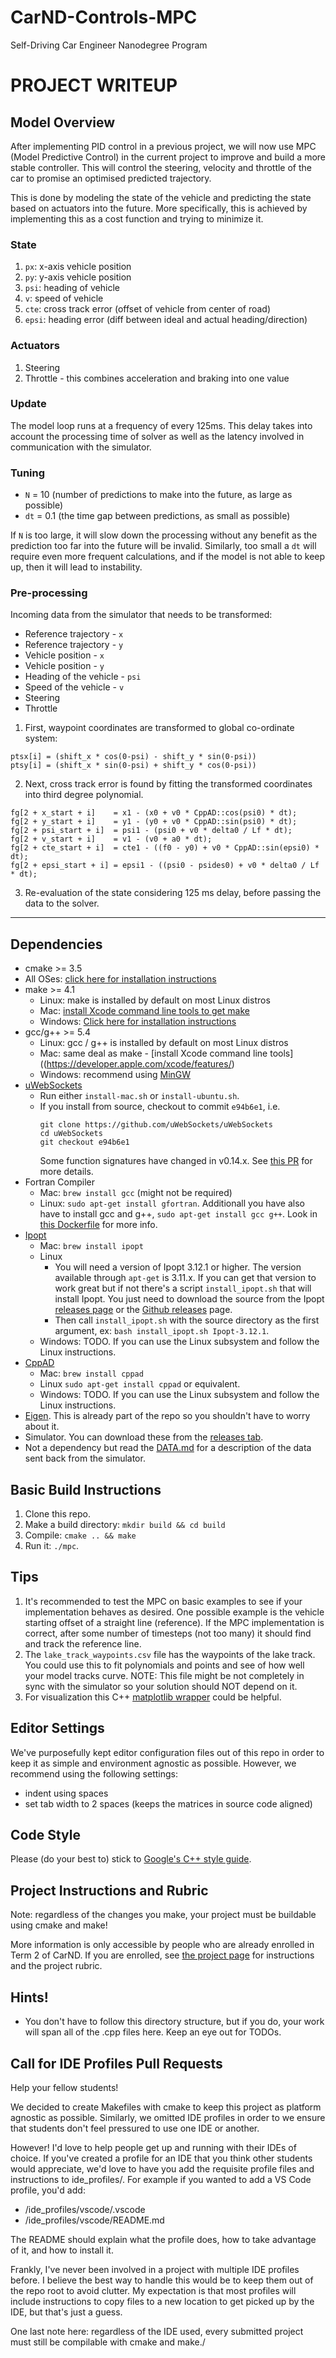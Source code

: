 # CarND-Controls-MPC
Self-Driving Car Engineer Nanodegree Program

# PROJECT WRITEUP

## Model Overview

After implementing PID control in a previous project, we will now use MPC (Model Predictive Control) in the current project to improve and build a more stable controller. This will control the steering, velocity and throttle of the car to promise an optimised predicted trajectory.

This is done by modeling the state of the vehicle and predicting the state based on actuators into the future. More specifically, this is achieved by implementing this as a cost function and trying to minimize it.

### State

1. `px`: x-axis vehicle position
2. `py`: y-axis vehicle position
3. `psi`: heading of vehicle
4. `v`: speed of vehicle
5. `cte`: cross track error (offset of vehicle from center of road)
6. `epsi`: heading error (diff between ideal and actual heading/direction)

### Actuators

1. Steering
2. Throttle - this combines acceleration and braking into one value

### Update

The model loop runs at a frequency of every 125ms. This delay takes into account the processing time of solver as well as the latency involved in communication with the simulator.

### Tuning

* `N` = 10 (number of predictions to make into the future, as large as possible)
* `dt` = 0.1 (the time gap between predictions, as small as possible)

If `N` is too large, it will slow down the processing without any benefit as the prediction too far into the future will be invalid. Similarly, too small a `dt` will require even more frequent calculations, and if the model is not able to keep up, then it will lead to instability.

### Pre-processing

Incoming data from the simulator that needs to be transformed:

* Reference trajectory - `x`
* Reference trajectory - `y`
* Vehicle position - `x`
* Vehicle position - `y`
* Heading of the vehicle - `psi`
* Speed of the vehicle - `v`
* Steering
* Throttle

1. First, waypoint coordinates are transformed to global co-ordinate system:

```
ptsx[i] = (shift_x * cos(0-psi) - shift_y * sin(0-psi))
ptsy[i] = (shift_x * sin(0-psi) + shift_y * cos(0-psi))
```

2. Next, cross track error is found by fitting the transformed coordinates into third degree polynomial.

```
fg[2 + x_start + i]    = x1 - (x0 + v0 * CppAD::cos(psi0) * dt);
fg[2 + y_start + i]    = y1 - (y0 + v0 * CppAD::sin(psi0) * dt);
fg[2 + psi_start + i]  = psi1 - (psi0 + v0 * delta0 / Lf * dt);
fg[2 + v_start + i]    = v1 - (v0 + a0 * dt);
fg[2 + cte_start + i]  = cte1 - ((f0 - y0) + v0 * CppAD::sin(epsi0) * dt);
fg[2 + epsi_start + i] = epsi1 - ((psi0 - psides0) + v0 * delta0 / Lf * dt);
```

3. Re-evaluation of the state considering 125 ms delay, before passing the data to the solver.

---

## Dependencies

* cmake >= 3.5
 * All OSes: [click here for installation instructions](https://cmake.org/install/)
* make >= 4.1
  * Linux: make is installed by default on most Linux distros
  * Mac: [install Xcode command line tools to get make](https://developer.apple.com/xcode/features/)
  * Windows: [Click here for installation instructions](http://gnuwin32.sourceforge.net/packages/make.htm)
* gcc/g++ >= 5.4
  * Linux: gcc / g++ is installed by default on most Linux distros
  * Mac: same deal as make - [install Xcode command line tools]((https://developer.apple.com/xcode/features/)
  * Windows: recommend using [MinGW](http://www.mingw.org/)
* [uWebSockets](https://github.com/uWebSockets/uWebSockets)
  * Run either `install-mac.sh` or `install-ubuntu.sh`.
  * If you install from source, checkout to commit `e94b6e1`, i.e.
    ```
    git clone https://github.com/uWebSockets/uWebSockets
    cd uWebSockets
    git checkout e94b6e1
    ```
    Some function signatures have changed in v0.14.x. See [this PR](https://github.com/udacity/CarND-MPC-Project/pull/3) for more details.
* Fortran Compiler
  * Mac: `brew install gcc` (might not be required)
  * Linux: `sudo apt-get install gfortran`. Additionall you have also have to install gcc and g++, `sudo apt-get install gcc g++`. Look in [this Dockerfile](https://github.com/udacity/CarND-MPC-Quizzes/blob/master/Dockerfile) for more info.
* [Ipopt](https://projects.coin-or.org/Ipopt)
  * Mac: `brew install ipopt`
  * Linux
    * You will need a version of Ipopt 3.12.1 or higher. The version available through `apt-get` is 3.11.x. If you can get that version to work great but if not there's a script `install_ipopt.sh` that will install Ipopt. You just need to download the source from the Ipopt [releases page](https://www.coin-or.org/download/source/Ipopt/) or the [Github releases](https://github.com/coin-or/Ipopt/releases) page.
    * Then call `install_ipopt.sh` with the source directory as the first argument, ex: `bash install_ipopt.sh Ipopt-3.12.1`.
  * Windows: TODO. If you can use the Linux subsystem and follow the Linux instructions.
* [CppAD](https://www.coin-or.org/CppAD/)
  * Mac: `brew install cppad`
  * Linux `sudo apt-get install cppad` or equivalent.
  * Windows: TODO. If you can use the Linux subsystem and follow the Linux instructions.
* [Eigen](http://eigen.tuxfamily.org/index.php?title=Main_Page). This is already part of the repo so you shouldn't have to worry about it.
* Simulator. You can download these from the [releases tab](https://github.com/udacity/self-driving-car-sim/releases).
* Not a dependency but read the [DATA.md](./DATA.md) for a description of the data sent back from the simulator.


## Basic Build Instructions


1. Clone this repo.
2. Make a build directory: `mkdir build && cd build`
3. Compile: `cmake .. && make`
4. Run it: `./mpc`.

## Tips

1. It's recommended to test the MPC on basic examples to see if your implementation behaves as desired. One possible example
is the vehicle starting offset of a straight line (reference). If the MPC implementation is correct, after some number of timesteps
(not too many) it should find and track the reference line.
2. The `lake_track_waypoints.csv` file has the waypoints of the lake track. You could use this to fit polynomials and points and see of how well your model tracks curve. NOTE: This file might be not completely in sync with the simulator so your solution should NOT depend on it.
3. For visualization this C++ [matplotlib wrapper](https://github.com/lava/matplotlib-cpp) could be helpful.

## Editor Settings

We've purposefully kept editor configuration files out of this repo in order to
keep it as simple and environment agnostic as possible. However, we recommend
using the following settings:

* indent using spaces
* set tab width to 2 spaces (keeps the matrices in source code aligned)

## Code Style

Please (do your best to) stick to [Google's C++ style guide](https://google.github.io/styleguide/cppguide.html).

## Project Instructions and Rubric

Note: regardless of the changes you make, your project must be buildable using
cmake and make!

More information is only accessible by people who are already enrolled in Term 2
of CarND. If you are enrolled, see [the project page](https://classroom.udacity.com/nanodegrees/nd013/parts/40f38239-66b6-46ec-ae68-03afd8a601c8/modules/f1820894-8322-4bb3-81aa-b26b3c6dcbaf/lessons/b1ff3be0-c904-438e-aad3-2b5379f0e0c3/concepts/1a2255a0-e23c-44cf-8d41-39b8a3c8264a)
for instructions and the project rubric.

## Hints!

* You don't have to follow this directory structure, but if you do, your work
  will span all of the .cpp files here. Keep an eye out for TODOs.

## Call for IDE Profiles Pull Requests

Help your fellow students!

We decided to create Makefiles with cmake to keep this project as platform
agnostic as possible. Similarly, we omitted IDE profiles in order to we ensure
that students don't feel pressured to use one IDE or another.

However! I'd love to help people get up and running with their IDEs of choice.
If you've created a profile for an IDE that you think other students would
appreciate, we'd love to have you add the requisite profile files and
instructions to ide_profiles/. For example if you wanted to add a VS Code
profile, you'd add:

* /ide_profiles/vscode/.vscode
* /ide_profiles/vscode/README.md

The README should explain what the profile does, how to take advantage of it,
and how to install it.

Frankly, I've never been involved in a project with multiple IDE profiles
before. I believe the best way to handle this would be to keep them out of the
repo root to avoid clutter. My expectation is that most profiles will include
instructions to copy files to a new location to get picked up by the IDE, but
that's just a guess.

One last note here: regardless of the IDE used, every submitted project must
still be compilable with cmake and make./
